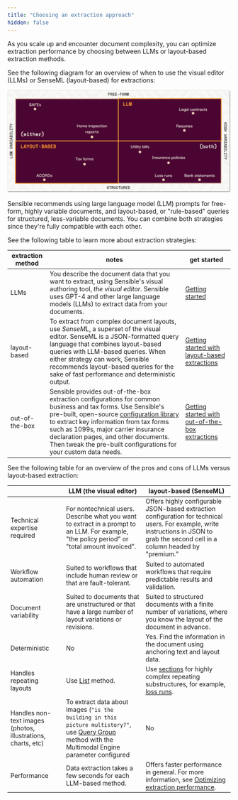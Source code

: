 ```yaml
---
title: "Choosing an extraction approach"
hidden: false
---
```


As you scale up and encounter document complexity, you can optimize extraction performance by choosing between LLMs or layout-based extraction methods.

See the following diagram for an overview of when to use the visual editor (LLMs) or SenseML (layout-based) for extractions: 

![Click to enlarge](https://raw.githubusercontent.com/sensible-hq/sensible-docs/main/readme-sync/assets/v0/images/final/document_landscape.png)

Sensible recommends using large language model (LLM) prompts for free-form, highly variable documents, and layout-based, or "rule-based" queries for structured, less-variable documents.  You can combine both strategies since they're fully compatible with each other. 

See the following table to learn more about extraction strategies:

| extraction method | notes                                                        | get started                                                  |
| ----------------- | ------------------------------------------------------------ | ------------------------------------------------------------ |
| LLMs              | You describe the document data that you want to extract, using Sensible's visual authoring tool, *the visual editor*. Sensible uses GPT-4 and other large language models (LLMs) to extract data from your documents. | [Getting started](doc:getting-started-ai)                    |
| layout-based      | To extract from complex document layouts, use *SenseML*, a superset of the visual editor. SenseML is a JSON-formatted query language that combines layout-based queries with LLM-based queries. When either strategy can work, Sensible recommends layout-based queries for the sake of fast performance and deterministic output. | [Getting started with layout-based extractions](doc:getting-started) |
| out-of-the-box    | Sensible provides out-of-the-box extraction configurations for common business and tax forms. Use Sensible's pre-built, open-source [configuration library](https://github.com/sensible-hq/sensible-configuration-library/) to extract key information from tax forms such as 1099s, major carrier insurance declaration pages, and other documents. Then tweak the pre-built configurations for your custom data needs. | [Getting started with out-of-the-box extractions](doc:library-quickstart) |

See the following table for an overview of the pros and cons of LLMs versus layout-based extraction:

|                                                              | LLM (the visual editor)                                      | layout-based (SenseML)                                       |
| ------------------------------------------------------------ | ------------------------------------------------------------ | ------------------------------------------------------------ |
| Technical expertise required                                 | For nontechnical users. Describe what you want to extract in a prompt to an LLM.  For example, "the policy period" or "total amount invoiced". | Offers highly configurable JSON-based extraction configuration for technical users. For example, write instructions in JSON to grab the second cell in a column headed by "premium." |
| Workflow automation                                          | Suited to workflows that include human review or that are fault-tolerant. | Suited to automated workflows that require predictable results and validation. |
| Document variability                                         | Suited to documents that are unstructured or that have a large number of layout variations or revisions. | Suited to structured documents with a finite number of variations, where you know the layout of the document in advance. |
| Deterministic                                                | No                                                           | Yes. Find the information in the document using anchoring text and layout data. |
| Handles repeating layouts                                    | Use [List](doc:list-tips) method.                            | Use [sections](doc:sections) for highly complex repeating substructures, for example, [loss runs](doc:sections). |
| Handles non-text images (photos, illustrations, charts, etc) | To extract data about images (`"is the building in this picture multistory?"`, use [Query Group](doc:query-group) method with the Multimodal Engine parameter configured | No                                                           |
| Performance                                                  | Data extraction takes a few seconds for each LLM-based method. | Offers faster performance in general. For more information, see [Optimizing extraction performance](doc:performance). |

